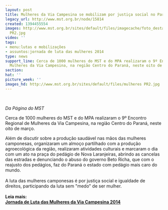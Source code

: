 ```yaml
---
layout: post
title: Mulheres da Via Campesina se mobilizam por justiça social no Paraná
legacy_url: http://www.mst.org.br/node/15814
created: 1394455554
images: http://www.mst.org.br/sites/default/files/imagecache/foto_destaque/mulheres
  PR2.jpg
video: ''
tags:
- menu:lutas e mobilizações
- assuntos:jornada de luta das mulheres 2014
type: news
support_line: Cerca de 1000 mulheres do MST e do MPA realizaram o 9º Encontro Regional  de
  Mulheres da Via Campesina, na região Centro do Paraná, neste oito de  março.
section: 
hat: ''
picture_week: ''
images_hd: http://www.mst.org.br/sites/default/files/mulheres PR2.jpg
---
```

<p>&nbsp;</p><p><em>Da Página do MST<br></em></p><p>Cerca de 1000 mulheres do MST e do MPA realizaram o 9º Encontro Regional de Mulheres da Via Campesina, na região Centro do Paraná, neste oito de março.</p><p>Além de discutir sobre a produção saudável nas mãos das mulheres camponesas, organizaram um almoço partilhado com a produção agroecológica da região, realizaram atividades culturais e marcaram o dia com um ato na praça do pedágio de Nova Laranjeiras, abrindo as cancelas das estradas e denunciando o abuso do governo Beto Richa, que com o reajusto dos pedágios, faz do Paraná o estado com pedágio mais caro do mundo. <br><br>A luta das mulheres camponesas é por justiça social e igualdade de direitos, participando da luta sem "medo" de ser mulher.<br><strong><br>Leia mais:<br></strong><a href="http://www.mst.org.br/Jornada-de-Luta-das-Mulheres-da-Via-Campesina-2014"><strong>Jornada de Luta das Mulheres da Via Campesina 2014 </strong></a></p><p>&nbsp;</p><p><br>&nbsp;</p>
